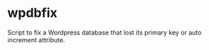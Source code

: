 # wpdbfix
Script to fix a Wordpress database that lost its primary key or auto increment attribute.
